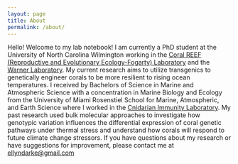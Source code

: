 ```yaml
---
layout: page
title: About
permalink: /about/
---
```


Hello! Welcome to my lab notebook! I am currently a PhD student at the University of North Carolina Wilmington working in the [Coral REEF (Reproductive and Evolutionary Ecology-Fogarty) Laboratory](https://www.nicolefogarty.com/) and the [Warner Laboratory](https://warnerlab.org/). My current research aims to utilize transgenics to genetically engineer corals to be more resilient to rising ocean temperatures. I received by Bachelors of Science in Marine and Atmospheric Science with a concentration in Marine Biology and Ecology from the University of Miami Rosenstiel School for Marine, Atmospheric, and Earth Science where I worked in the [Cnidarian Immunity Laboratory](https://www.cnidarianimmunitylab.com). My past research used bulk molecular approaches to investigate how genotypic variation influences the differential expression of coral genetic pathways under thermal stress and understand how corals will respond to future climate change stressors. If you have questions about my research or have suggestions for improvement, please contact me at [ellyndarke@gmail.com](mailto:ellyndarke@gmail.com)
